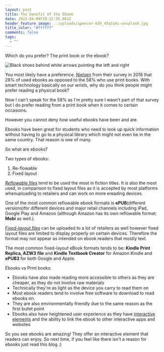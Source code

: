 ```yaml
---
layout: post
title: The benefit of the Ebook
date: 2021-04-09T18:22:55.061Z
header_feature_image: ../uploads/spencer-k5h_45qtybi-unsplash.jpg
title_color: "#ffffff"
comments: false
tags:
  - ""
---
```

Which do you prefer? The print book or the ebook?

![Black shoes behind white arrows pointing the left and right](../uploads/jon-tyson-pxb7yem5lvs-unsplash.jpg "Decisions...")

You most likely have a preference. [Nielsen](https://nielsenbook.co.uk/wp-content/uploads/sites/4/2020/09/Research_Brochure.pdf) from their survey in 2018 that 28% of used ebooks as opposed to the 58% who use print books. With smart technology basically on our wrists, why do you think people might prefer reading a physical book?

Now I can't speak for the 58% as I'm pretty sure I wasn't part of that survey but I do prefer reading from a print book when it comes to certain occasions. 

However you cannot deny how useful ebooks have been and are.

Ebooks have been great for students who need to look up quick information without having to go to a physical library which might not even be in the same country. That reason is one of many.

So what are ebooks?

Two types of ebooks:

1. Re-flowable
2. Fixed layout

*[Reflowable files](https://ebookpartnership.com/support/knowledge-base/choosing-ebook-format-reflowable-fixed-layout/)* tend to be used the most in fiction titles. It is also the most used, in comparison to fixed layout files as it is accepted by most platforms whenuploading to retailers and can work on more ereading devices.

One of the most common reflowable ebook formats is **ePUB**(different versions)for different devices and major retail channels including iPad, Google Play and Amazon (although Amazon has its own reflowable format: **Mobi** as well.).

*[Fixed-layout files](https://ebookpartnership.com/support/knowledge-base/choosing-ebook-format-reflowable-fixed-layout/)* can be uploaded to a lot of retailers as well however fixed layout files are limited to display properly on certain devices. Therefore the format may not appear as intended on ebook readers that mostly text.

The most common fixed-layout eBook formats tends to be: **Kindle Print Replica, AZW3 file** and **Kindle Textbook Creator** for Amazon Kindle and **ePUB3** for both Google and Apple.

Ebooks vs Print books:

* Ebooks have also made reading more accessible to others as they are cheaper, as they do not involve raw materials
* Technically they're as light as the device you carry to read them on
* Most ebook readers tend to involve free software to download to read ebooks on.
* They are also environmentally friendly due to the same reason as the first bullet point
* Ebooks also have heightened user experience as they have [interactive elements](https://kitaboo.com/top-10-advantages-of-ebooks-over-printed-books/) and the ability to link the ebook to other interactive apps and websites

So you see ebooks are amazing! They offer an interactive element that readers can enjoy. So next time, if you feel like there isn't a reason for ebooks just read this blog ;)